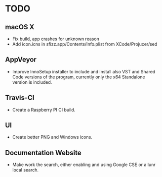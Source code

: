 # TODO

## macOS X

- Fix build, app crashes for unknown reason
- Add icon.icns in sfizz.app/Contents/Info.plist from XCode/Projucer/sed

## AppVeyor

- Improve InnoSetup installer to include and install also VST and Shared Code
  versions of the program, currently only the x64 Standalone version is included.

## Travis-CI

- Create a Raspberry PI CI build.

## UI

- Create better PNG and Windows icons.

## Documentation Website

- Make work the search, either enabling and using Google CSE or a lunr local
  search.
